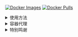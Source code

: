 [![Docker Images](https://github.com/wbmins/OpenWrt-Docker/actions/workflows/build_docker_images.yml/badge.svg)](https://github.com/wbmins/OpenWrt-Docker/actions/workflows/build_docker_images.yml)
[![Docker Pulls](https://img.shields.io/docker/pulls/wbmins/openwrt.svg?label=Docker%20Pulls&logo=docker&color=orange)](https://hub.docker.com/r/wbmins/openwrt)
<details>
   <summary>使用方法</summary>
  
1、打开网卡混杂模式，其中enp1s0根据ifconfig命令找到自己的本地网卡名称替换
```
sudo ip link set enp1s0 promisc on
```
2、docker-compose 启动
```yaml
services:
  openwrt:
    image:  wbmins/openwrt:x86_64  
    container_name: openwrt
    privileged: true
    restart: always
    networks:
      - macnet

# docker network create -d macvlan --subnet=192.168.1.0/24 --gateway=192.168.1.1 -o parent=enp1s0 maclan
networks:
  macnet:
    driver: macvlan
    name: macnet
    driver_opts:
      parent: enp1s0 # 第一步的网卡
    ipam:
      config:
        - subnet: 192.168.1.0/24 #子网网段
          gateway: 192.168.1.1 #网关
```

3、修改网络配置并重启网络
```
docker exec openwrt sh -c "
#填写IP地址
uci set network.lan.ipaddr='192.168.1.2'
#填写子网掩码
uci set network.lan.netmask='255.255.255.0'
#填写网关
uci set network.lan.gateway='192.168.1.1'
#填写DNS服务器
uci set network.lan.dns='192.168.1.1'
uci commit
#重启网络
/etc/init.d/network restart
"
```
</details>

<details>
   <summary>容器代理</summary>

|名字|	ip	|接口|
| ----------- | ----------- |----------- |
|宿主机|	192.168.1.4|	enp1s0|
|Openwrt 容器|	192.168.1.5|	macvlan|

1、创建桥接 br-macvlan 网络 `ip link add br-macvlan link enp1s0 type macvlan mode bridge`

2、br-macvlan 网络指定 ip `ip addr add 192.168.1.111 dev br-macvlan`

3、启用 br-macvlan 网络 `ip link set br-macvlan up`

4、让 Openwrt 容器网络经过 br-macvlan `ip route add 192.168.1.5 dev br-macvlan`

5、容器启动指定代理 `-e http_proxy=http://192.168.1.5:7890 -e https_proxy=http://192.168.1.5:7890`

6、上述配置重启后失效，如果需要可以写一个脚本开机自启设置

7、参考
  - [macvlan网络模式下容器与宿主机互通](https://rehtt.com/index.php/archives/236/)
  - [Docker 部署的 openWrt 软路由, 并解决无法与宿主机通信问题](https://www.treesir.pub/post/n1-docker)
</details>

<details>
   <summary>特别鸣谢</summary>

- [zzsrv/OpenWrt-Docker](https://github.com/zzsrv/OpenWrt-Docker)
- [SuLingGG/OpenWrt-Docker](https://github.com/SuLingGG/OpenWrt-Docker)
- [ImmortalWrt OpenWrt Source](https://github.com/immortalwrt/immortalwrt)
- [P3TERX/Actions-OpenWrt](https://github.com/P3TERX/Actions-OpenWrt)
- [OpenWrt Source Repository](https://github.com/openwrt/openwrt)
- [Lean's OpenWrt source](https://github.com/coolsnowwolf/lede)
</details>
